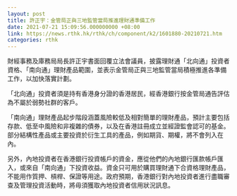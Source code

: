 ```yaml
---
layout: post
title: 許正宇：金管局正與三地監管當局推進理財通準備工作
date: 2021-07-21 15:09:56.000000000 +08:00
link: https://news.rthk.hk/rthk/ch/component/k2/1601880-20210721.htm
categories: rthk
---
```


財經事務及庫務局局長許正宇書面回覆立法會議員，披露理財通「北向通」投資者資格、「南向通」理財產品範圍，並表示金管局正與三地監管當局積極推進各準備工作，以加快落實計劃。

「北向通」投資者須是持有香港身分證的香港居民，經香港銀行按金管局通告評估為不屬於弱勢社群的客戶。

「南向通」理財產品起步階段涵蓋風險較低及相對簡單的理財產品，預計主要包括存款、低至中風險和非複雜的債券，以及在香港註冊成立並經證監會認可的基金。部分結構性產品或主要投資於衍生工具的產品，例如期貨、期權，將不會列入在內。

另外，內地投資者在香港銀行投資帳戶的資金，應從他們的內地銀行匯款帳戶匯入，或來自「南向通」下投資收益。資金只可用於購買理財通下合資格理財產品，不能用作質押、槓桿、保證等用途。政府預期，香港銀行對內地投資者進行盡職審查及管理投資活動時，將毋須獲取內地投資者信用狀況訊息。
